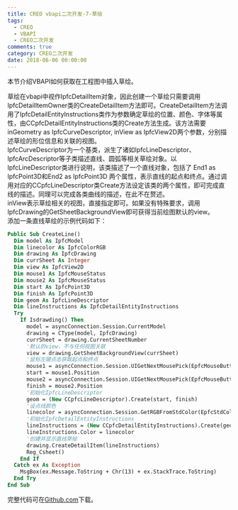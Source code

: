 ```yaml
---
title: CREO vbapi二次开发-7-草绘
tags:
  - CREO
  - VBAPI
  - CREO二次开发
comments: true
category: CREO二次开发
date: 2018-06-06 00:00:00
---
```



本节介绍VBAPI如何获取在工程图中插入草绘。

草绘在vbapi中视作IpfcDetailItem对象，因此创建一个草绘只需要调用IpfcDetailItemOwner类的CreateDetailItem方法即可。CreateDetailItem方法调用了IpfcDetailEntityInstructions类作为参数确定草绘的位置、颜色、字体等属性，由CCpfcDetailEntityInstructions类的Create方法生成。该方法需要inGeometry as IpfcCurveDescriptor, inView as IpfcView2D两个参数，分别描述草绘的形位信息和关联的视图。  
IpfcCurveDescriptor为一个基类，派生了诸如IpfcLineDescriptor、 IpfcArcDescriptor等子类描述直线、圆弧等相关草绘对象。以IpfcLineDescriptor类进行说明，该类描述了一个直线对象，包括了 End1 as IpfcPoint3D和End2 as IpfcPoint3D 两个属性，表示直线的起点和终点。通过调用对应的CCpfcLineDescriptor类Create方法设定该类的两个属性，即可完成直线的描述。同理可以完成各类曲线的描述，在此不在赘述。  
inView表示草绘相关的视图，直接指定即可。如果没有特殊要求，调用IpfcDrawing的GetSheetBackgroundView即可获得当前绘图默认的view。  
添加一条直线草绘的示例代码如下：

```vb
Public Sub CreateLine()
  Dim model As IpfcModel
  Dim linecolor As IpfcColorRGB
  Dim drawing As IpfcDrawing
  Dim currSheet As Integer
  Dim view As IpfcView2D
  Dim mouse1 As IpfcMouseStatus
  Dim mouse2 As IpfcMouseStatus
  Dim start As IpfcPoint3D
  Dim finish As IpfcPoint3D
  Dim geom As IpfcLineDescriptor
  Dim lineInstructions As IpfcDetailEntityInstructions
  Try
    If Isdrawding() Then
      model = asyncConnection.Session.CurrentModel
      drawing = CType(model, IpfcDrawing)
      currSheet = drawing.CurrentSheetNumber
      '默认的view，不与任何视图关联
      view = drawing.GetSheetBackgroundView(currSheet)
      '鼠标左键点击获取起点和终点
      mouse1 = asyncConnection.Session.UIGetNextMousePick(EpfcMouseButton.EpfcMOUSE_BTN_LEFT)
      start = mouse1.Position
      mouse2 = asyncConnection.Session.UIGetNextMousePick(EpfcMouseButton.EpfcMOUSE_BTN_LEFT)
      finish = mouse2.Position
      '初始化IpfcLineDescriptor
      geom = (New CCpfcLineDescriptor).Create(start, finish)
      '设点线颜色
      linecolor = asyncConnection.Session.GetRGBFromStdColor(EpfcStdColor.EpfcCOLOR_CURVE)
      '初始化IpfcDetailEntityInstructions
      lineInstructions = (New CCpfcDetailEntityInstructions).Create(geom, view)
      lineInstructions.Color = linecolor
      '创建并显示直线草绘
      drawing.CreateDetailItem(lineInstructions)
      Reg_Csheet()
    End If
  Catch ex As Exception
    MsgBox(ex.Message.ToString + Chr(13) + ex.StackTrace.ToString)
  End Try
End Sub
```

完整代码可在<a href="https://github.com/slacker-HD/creo_vbapi" target="_blank">Github.com</a>下载。
